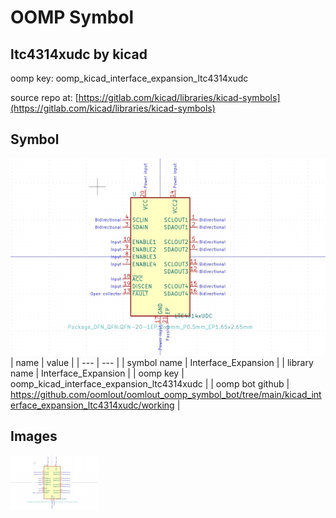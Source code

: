 # OOMP Symbol  
## ltc4314xudc  by kicad  
  
oomp key: oomp_kicad_interface_expansion_ltc4314xudc  
  
source repo at: [https://gitlab.com/kicad/libraries/kicad-symbols](https://gitlab.com/kicad/libraries/kicad-symbols)  
## Symbol  
  
[![working.png](working_600.png)](working.png)  
| name | value | 
| --- | --- | 
| symbol name | Interface_Expansion | 
| library name | Interface_Expansion | 
| oomp key | oomp_kicad_interface_expansion_ltc4314xudc | 
| oomp bot github | https://github.com/oomlout/oomlout_oomp_symbol_bot/tree/main/kicad_interface_expansion_ltc4314xudc/working | 
## Images  
  
[![working.png](working_140.png)](working.png)  
